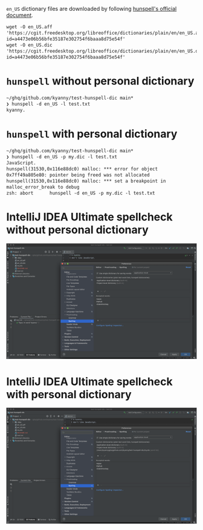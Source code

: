 `en_US` dictionary files are downloaded by following [hunspell's official document](https://github.com/hunspell/hunspell#usage).

```
wget -O en_US.aff 'https://cgit.freedesktop.org/libreoffice/dictionaries/plain/en/en_US.aff?id=a4473e06b56bfe35187e302754f6baaa8d75e54f'
wget -O en_US.dic 'https://cgit.freedesktop.org/libreoffice/dictionaries/plain/en/en_US.dic?id=a4473e06b56bfe35187e302754f6baaa8d75e54f'
```

# `hunspell` without personal dictionary

```
~/ghq/github.com/kyanny/test-hunspell-dic main*
❯ hunspell -d en_US -l test.txt
kyanny.
```

# `hunspell` with personal dictionary

```
~/ghq/github.com/kyanny/test-hunspell-dic main*
❯ hunspell -d en_US -p my.dic -l test.txt
JavaScript.
hunspell(31530,0x116e88dc0) malloc: *** error for object 0x7ff49a805e80: pointer being freed was not allocated
hunspell(31530,0x116e88dc0) malloc: *** set a breakpoint in malloc_error_break to debug
zsh: abort      hunspell -d en_US -p my.dic -l test.txt
```

# IntelliJ IDEA Ultimate spellcheck without personal dictionary

![idea-without-personal-dictionary.png](./idea-without-personal-dictionary.png)

# IntelliJ IDEA Ultimate spellcheck with personal dictionary

![idea-with-personal-dictionary.png](./idea-with-personal-dictionary.png)
